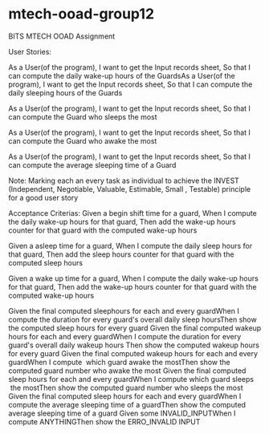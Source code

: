 # mtech-ooad-group12
BITS MTECH OOAD Assignment


User Stories: 

As a User(of the program), I want to get the Input records sheet, So that I can compute the daily wake-up hours of the GuardsAs a User(of the program), I want to get the Input records sheet, So that I can compute the daily sleeping hours of the Guards  

As a User(of the program), I want to get the Input records sheet, So that I can compute the Guard who sleeps the most

As a User(of the program), I want to get the Input records sheet, So that I can compute the Guard who awake the most  

As a User(of the program), I want to get the Input records sheet, So that I can compute the average sleeping time of a Guard

Note: Marking each an every task as individual to achieve the INVEST (Independent, Negotiable, Valuable, Estimable, Small , Testable) principle for a good user story

Acceptance Criterias:
Given a begin shift time for a guard,
When I compute the daily wake-up hours for that guard,
Then add the wake-up hours counter for that guard with the computed wake-up hours

Given a asleep time for a guard,
When I compute the daily sleep hours for that guard,
Then add the sleep hours counter for that guard with the computed sleep hours

Given a wake up time for a guard,
When I compute the daily wake-up hours for that guard,
Then add the wake-up hours counter for that guard with the computed wake-up hours

Given the final computed sleephours for each and every guardWhen I compute the duration for every guard's overall daily sleep hoursThen show the computed sleep hours for every guard
Given the final computed wakeup hours for each and every guardWhen I compute the duration for every guard's overall daily wakeup hours Then show the computed wakeup hours for every guard
Given the final computed wakeup hours for each and every guardWhen I compute  which guard awake the mostThen show the computed guard number who awake the most
Given the final computed sleep hours for each and every guardWhen I compute which guard sleeps  the mostThen show the computed guard number who sleeps the most
Given the final computed sleep hours for each and every guardWhen I compute the average sleeping time of a guardThen show the computed average sleeping time of a guard
Given some INVALID_INPUTWhen I compute ANYTHINGThen show the ERRO_INVALID INPUT
